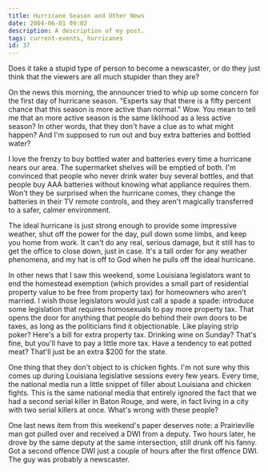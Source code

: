 ```yaml
---
title: Hurricane Season and Other News
date: 2004-06-01 09:02
description: A description of my post.
tags: current-events, hurricanes
id: 37
---
```

Does it take a stupid type of person to become a newscaster, or do they just think that the viewers are all much stupider than they are?

On the news this morning, the announcer tried to whip up some concern for the first day of hurricane season.  "Experts say that there is a fifty percent chance that this season is more active than normal."  Wow.  You mean to tell me that an more active season is the same liklihood as a less active season?  In other words, that they don't have a clue as to what might happen?  And I'm supposed to run out and buy extra batteries and bottled water?

I love the frenzy to buy bottled water and batteries every time a hurricane nears our area.  The supermarket shelves will be emptied of both.  I'm convinced that people who never drink water buy several bottles, and that people buy AAA batteries without knowing what appliance requires them.  Won't they be surprised when the hurricane comes, they change the batteries in their TV remote controls, and they aren't magically transferred to a safer, calmer environment.

The ideal hurricane is just strong enough to provide some impressive weather, shut off the power for the day, pull down some limbs, and keep you home from work.  It can't do any real, serious damage, but it still has to get the office to close down, just in case.  It's a tall order for any weather phenomena, and my hat is off to God when he pulls off the ideal hurricane.

In other news that I saw this weekend, some Louisiana legislators want to end the homestead exemption (which provides a small part of residential property value to be free from property tax) for homeowners who aren't married.  I wish those legislators would just call a spade a spade:  introduce some legislation that requires homosexuals to pay more property tax.  That opens the door for anything that people do behind their own doors to be taxes, as long as the politicians find it objectionable.  Like playing strip poker?  Here's a bill for extra property tax.  Drinking wine on Sunday?  That's fine, but you'll have to pay a little more tax.  Have a tendency to eat potted meat?  That'll just be an extra $200 for the state.

One thing that they don't object to is chicken fights.  I'm not sure why this comes up during Louisiana legislative sessions every few years.  Every time, the national media run a little snippet of filler about Louisiana and chicken fights.  This is the same national media that entirely ignored the fact that we had a second serial killer in Baton Rouge, and were, in fact living in a city with two serial killers at once.  What's wrong with these people?

One last news item from this weekend's paper deserves note:  a Prairieville man got pulled over and received a DWI from a deputy.  Two hours later, he drove by the same deputy at the same intersection, still drunk off his fanny.  Got a second offence DWI just a couple of hours after the first offence DWI.  The guy was probably a newscaster.

